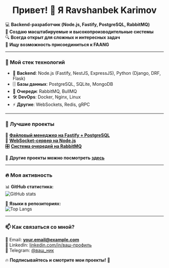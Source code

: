 <h1 align="center">Привет! 👋 Я Ravshanbek Karimov</h1>

💻 **Backend-разработчик (Node.js, Fastify, PostgreSQL, RabbitMQ)**  
🚀 **Создаю масштабируемые и высокопроизводительные системы**  
🔍 **Всегда открыт для сложных и интересных задач**  
🎯 **Ищу возможность присоединиться к FAANG**  

---

### 🚀 **Мой стек технологий**
- 🔹 **Backend**: Node.js (Fastify, NestJS, ExpressJS), Python (Django, DRF, Flask)
- 🗄️ **Базы данных**: PostgreSQL, SQLite, MongoDB
- 📡 **Очереди**: RabbitMQ, BullMQ
- 🛠 **DevOps**: Docker, Nginx, Linux
- ⚡ **Другие**: WebSockets, Redis, gRPC

---

### 📌 **Лучшие проекты**
💾 **[Файловый менеджер на Fastify + PostgreSQL](https://github.com/ваш-репозиторий)**  
📡 **[WebSocket-сервер на Node.js](https://github.com/ваш-репозиторий)**  
🎛 **[Система очередей на RabbitMQ](https://github.com/ваш-репозиторий)**  

📌 **Другие проекты можно посмотреть [здесь](https://github.com/ваш-аккаунт?tab=repositories)**

---

### 🔥 **Моя активность**
📊 **GitHub статистика:**  
![GitHub stats](https://github-readme-stats.vercel.app/api?username=ваш-никнейм&show_icons=true&theme=dark)

🚀 **Языки в репозиториях:**  
![Top Langs](https://github-readme-stats.vercel.app/api/top-langs/?username=ваш-никнейм&layout=compact&theme=dark)

---

### 📫 **Как связаться со мной?**
📩 Email: **your.email@example.com**  
📎 LinkedIn: [linkedin.com/in/ваш-профиль](https://linkedin.com/in/ваш-профиль)  
📎 Telegram: [@ваш_ник](https://t.me/ваш_ник)  

🔥 **Подписывайтесь и смотрите мои проекты!** 🚀

